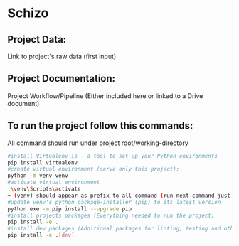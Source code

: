 # Schizo

## Project Data:
Link to project's raw data (first input)

## Project Documentation:
Project Workflow/Pipeline (Either included here or linked to a Drive document)

## To run the project follow this commands:
All command should run under project root/working-directory
```bash 
#install Virtualenv is - a tool to set up your Python environments
pip install virtualenv
#create virtual environment (serve only this project):
python -m venv venv
#activate virtual environment
.\venv\Scripts\activate
+ (venv) should appear as prefix to all command (run next command just after activating venv)
#update venv's python package-installer (pip) to its latest version
python.exe -m pip install --upgrade pip
#install projects packages (Everything needed to run the project)
pip install -e .
#install dev packages (Additional packages for linting, testing and other developer tools)
pip install -e .[dev]
``` 